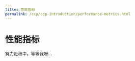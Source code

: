 ```yaml
---
title: 性能指标
permalink: /ccp/ccp-introduction/performance-metrics.html
---
```


# 性能指标

努力赶稿中，等等我呀...

